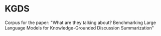 # KGDS
Corpus for the paper: "What are they talking about? Benchmarking Large Language Models for Knowledge-Grounded Discussion Summarization"
